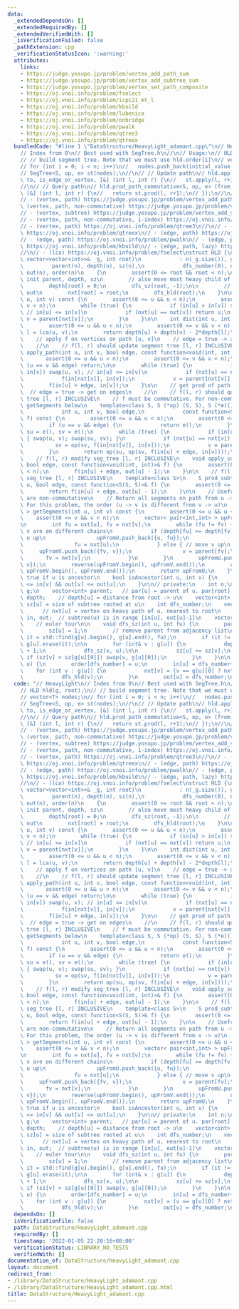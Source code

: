 ```yaml
---
data:
  _extendedDependsOn: []
  _extendedRequiredBy: []
  _extendedVerifiedWith: []
  _isVerificationFailed: false
  _pathExtension: cpp
  _verificationStatusIcon: ':warning:'
  attributes:
    links:
    - https://judge.yosupo.jp/problem/vertex_add_path_sum
    - https://judge.yosupo.jp/problem/vertex_add_subtree_sum
    - https://judge.yosupo.jp/problem/vertex_set_path_composite
    - https://oj.vnoi.info/problem/fselect
    - https://oj.vnoi.info/problem/icpc21_mt_l
    - https://oj.vnoi.info/problem/kbuild
    - https://oj.vnoi.info/problem/lubenica
    - https://oj.vnoi.info/problem/onbridge
    - https://oj.vnoi.info/problem/pwalk
    - https://oj.vnoi.info/problem/qtree3
    - https://oj.vnoi.info/problem/qtreex
  bundledCode: "#line 1 \"DataStructure/HeavyLight_adamant.cpp\"\n// HeavyLight\n\
    // Index from 0\n// Best used with SegTree.h\n//\n// Usage:\n// HLD hld(g, root);\n\
    // // build segment tree. Note that we must use hld.order[i]\n// vector<T> nodes;\n\
    // for (int i = 0; i < n; i++)\n//   nodes.push_back(initial_value[hld.order[i]])\n\
    // SegTree<S, op, e> st(nodes);\n//\n// // Update path\n// hld.apply_path(from,\
    \ to, is_edge_or_vertex, [&] (int l, int r) {\n//   st.apply(l, r+1, F);\n// });\n\
    //\n// // Query path\n// hld.prod_path_commutative<S, op, e> (from, to, is_edge_or_vertex,\
    \ [&] (int l, int r) {\n//   return st.prod(l, r+1);\n// });\n//\n// Tested:\n\
    // - (vertex, path) https://judge.yosupo.jp/problem/vertex_add_path_sum\n// -\
    \ (vertex, path, non-commutative) https://judge.yosupo.jp/problem/vertex_set_path_composite\n\
    // - (vertex, subtree) https://judge.yosupo.jp/problem/vertex_add_subtree_sum\n\
    // - (vertex, path, non-commutative, 1-index) https://oj.vnoi.info/problem/icpc21_mt_l\n\
    // - (vertex, path) https://oj.vnoi.info/problem/qtree3\n//\n// - (edge, path)\
    \ https://oj.vnoi.info/problem/qtreex\n// - (edge, path) https://oj.vnoi.info/problem/lubenica\n\
    // - (edge, path) https://oj.vnoi.info/problem/pwalk\n// - (edge, path, lazy)\
    \ https://oj.vnoi.info/problem/kbuild\n// - (edge, path, lazy) https://oj.vnoi.info/problem/onbridge\n\
    //\n// - (lca) https://oj.vnoi.info/problem/fselect\nstruct HLD {\n    HLD(const\
    \ vector<vector<int>>& _g, int root)\n            : n(_g.size()), g(_g),\n   \
    \         parent(n), depth(n), sz(n),\n            dfs_number(0), nxt(n), in(n),\
    \ out(n), order(n)\n    {\n        assert(0 <= root && root < n);\n\n        //\
    \ init parent, depth, sz\n        // also move most heavy child of u to g[u][0]\n\
    \        depth[root] = 0;\n        dfs_sz(root, -1);\n\n        // init nxt, in,\
    \ out\n        nxt[root] = root;\n        dfs_hld(root);\n    }\n\n    int lca(int\
    \ u, int v) const {\n        assert(0 <= u && u < n);\n        assert(0 <= v &&\
    \ v < n);\n        while (true) {\n            if (in[u] > in[v]) swap(u, v);\
    \ // in[u] <= in[v]\n            if (nxt[u] == nxt[v]) return u;\n           \
    \ v = parent[nxt[v]];\n        }\n    }\n\n    int dist(int u, int v) const {\n\
    \        assert(0 <= u && u < n);\n        assert(0 <= v && v < n);\n        int\
    \ l = lca(u, v);\n        return depth[u] + depth[v] - 2*depth[l];\n    }\n\n\
    \    // apply f on vertices on path [u, v]\n    // edge = true -> apply on edge\n\
    \    //\n    // f(l, r) should update segment tree [l, r] INCLUSIVE\n    void\
    \ apply_path(int u, int v, bool edge, const function<void(int, int)> &f) {\n \
    \       assert(0 <= u && u < n);\n        assert(0 <= v && v < n);\n        if\
    \ (u == v && edge) return;\n\n        while (true) {\n            if (in[u] >\
    \ in[v]) swap(u, v); // in[u] <= in[v]\n            if (nxt[u] == nxt[v]) break;\n\
    \            f(in[nxt[v]], in[v]);\n            v = parent[nxt[v]];\n        }\n\
    \        f(in[u] + edge, in[v]);\n    }\n\n    // get prod of path u -> v\n  \
    \  // edge = true -> get on edges\n    //\n    // f(l, r) should query segment\
    \ tree [l, r] INCLUSIVE\n    // f must be commutative. For non-commutative, use\
    \ getSegments below\n    template<class S, S (*op) (S, S), S (*e)()>\n    S prod_path_commutative(\n\
    \            int u, int v, bool edge,\n            const function<S(int, int)>&\
    \ f) const {\n        assert(0 <= u && u < n);\n        assert(0 <= v && v < n);\n\
    \        if (u == v && edge) {\n            return e();\n        }\n        S\
    \ su = e(), sv = e();\n        while (true) {\n            if (in[u] > in[v])\
    \ { swap(u, v); swap(su, sv); }\n            if (nxt[u] == nxt[v]) break;\n  \
    \          sv = op(sv, f(in[nxt[v]], in[v]));\n            v = parent[nxt[v]];\n\
    \        }\n        return op(su, op(sv, f(in[u] + edge, in[v])));\n    }\n\n\
    \    // f(l, r) modify seg_tree [l, r] INCLUSIVE\n    void apply_subtree(int u,\
    \ bool edge, const function<void(int, int)>& f) {\n        assert(0 <= u && u\
    \ < n);\n        f(in[u] + edge, out[u] - 1);\n    }\n\n    // f(l, r) queries\
    \ seg_tree [l, r] INCLUSIVE\n    template<class S>\n    S prod_subtree_commutative(int\
    \ u, bool edge, const function<S(S, S)>& f) {\n        assert(0 <= u && u < n);\n\
    \        return f(in[u] + edge, out[u] - 1);\n    }\n\n    // Useful when functions\
    \ are non-commutative\n    // Return all segments on path from u -> v\n    //\
    \ For this problem, the order (u -> v is different from v -> u)\n    vector< pair<int,int>\
    \ > getSegments(int u, int v) const {\n        assert(0 <= u && u < n);\n    \
    \    assert(0 <= v && v < n);\n        vector< pair<int,int> > upFromU, upFromV;\n\
    \n        int fu = nxt[u], fv = nxt[v];\n        while (fu != fv) {  // u and\
    \ v are on different chains\n            if (depth[fu] >= depth[fv]) { // move\
    \ u up\n                upFromU.push_back({u, fu});\n                u = parent[fu];\n\
    \                fu = nxt[u];\n            } else { // move v up\n           \
    \     upFromV.push_back({fv, v});\n                v = parent[fv];\n         \
    \       fv = nxt[v];\n            }\n        }\n        upFromU.push_back({u,\
    \ v});\n        reverse(upFromV.begin(), upFromV.end());\n        upFromU.insert(upFromU.end(),\
    \ upFromV.begin(), upFromV.end());\n        return upFromU;\n    }\n\n    // return\
    \ true if u is ancestor\n    bool isAncestor(int u, int v) {\n        return in[u]\
    \ <= in[v] && out[v] <= out[u];\n    }\n\n// private:\n    int n;\n    vector<vector<int>>\
    \ g;\n    vector<int> parent;   // par[u] = parent of u. par[root] = -1\n    vector<int>\
    \ depth;    // depth[u] = distance from root -> u\n    vector<int> sz;       //\
    \ sz[u] = size of subtree rooted at u\n    int dfs_number;\n    vector<int> nxt;\
    \      // nxt[u] = vertex on heavy path of u, nearest to root\n    vector<int>\
    \ in, out;  // subtree(u) is in range [in[u], out[u]-1]\n    vector<int> order;\
    \    // euler tour\n\n    void dfs_sz(int u, int fu) {\n        parent[u] = fu;\n\
    \        sz[u] = 1;\n        // remove parent from adjacency list\n        auto\
    \ it = std::find(g[u].begin(), g[u].end(), fu);\n        if (it != g[u].end())\
    \ g[u].erase(it);\n\n        for (int& v : g[u]) {\n            depth[v] = depth[u]\
    \ + 1;\n            dfs_sz(v, u);\n\n            sz[u] += sz[v];\n           \
    \ if (sz[v] > sz[g[u][0]]) swap(v, g[u][0]);\n        }\n    }\n\n    void dfs_hld(int\
    \ u) {\n        order[dfs_number] = u;\n        in[u] = dfs_number++;\n\n    \
    \    for (int v : g[u]) {\n            nxt[v] = (v == g[u][0] ? nxt[u] : v);\n\
    \            dfs_hld(v);\n        }\n        out[u] = dfs_number;\n    }\n};\n"
  code: "// HeavyLight\n// Index from 0\n// Best used with SegTree.h\n//\n// Usage:\n\
    // HLD hld(g, root);\n// // build segment tree. Note that we must use hld.order[i]\n\
    // vector<T> nodes;\n// for (int i = 0; i < n; i++)\n//   nodes.push_back(initial_value[hld.order[i]])\n\
    // SegTree<S, op, e> st(nodes);\n//\n// // Update path\n// hld.apply_path(from,\
    \ to, is_edge_or_vertex, [&] (int l, int r) {\n//   st.apply(l, r+1, F);\n// });\n\
    //\n// // Query path\n// hld.prod_path_commutative<S, op, e> (from, to, is_edge_or_vertex,\
    \ [&] (int l, int r) {\n//   return st.prod(l, r+1);\n// });\n//\n// Tested:\n\
    // - (vertex, path) https://judge.yosupo.jp/problem/vertex_add_path_sum\n// -\
    \ (vertex, path, non-commutative) https://judge.yosupo.jp/problem/vertex_set_path_composite\n\
    // - (vertex, subtree) https://judge.yosupo.jp/problem/vertex_add_subtree_sum\n\
    // - (vertex, path, non-commutative, 1-index) https://oj.vnoi.info/problem/icpc21_mt_l\n\
    // - (vertex, path) https://oj.vnoi.info/problem/qtree3\n//\n// - (edge, path)\
    \ https://oj.vnoi.info/problem/qtreex\n// - (edge, path) https://oj.vnoi.info/problem/lubenica\n\
    // - (edge, path) https://oj.vnoi.info/problem/pwalk\n// - (edge, path, lazy)\
    \ https://oj.vnoi.info/problem/kbuild\n// - (edge, path, lazy) https://oj.vnoi.info/problem/onbridge\n\
    //\n// - (lca) https://oj.vnoi.info/problem/fselect\nstruct HLD {\n    HLD(const\
    \ vector<vector<int>>& _g, int root)\n            : n(_g.size()), g(_g),\n   \
    \         parent(n), depth(n), sz(n),\n            dfs_number(0), nxt(n), in(n),\
    \ out(n), order(n)\n    {\n        assert(0 <= root && root < n);\n\n        //\
    \ init parent, depth, sz\n        // also move most heavy child of u to g[u][0]\n\
    \        depth[root] = 0;\n        dfs_sz(root, -1);\n\n        // init nxt, in,\
    \ out\n        nxt[root] = root;\n        dfs_hld(root);\n    }\n\n    int lca(int\
    \ u, int v) const {\n        assert(0 <= u && u < n);\n        assert(0 <= v &&\
    \ v < n);\n        while (true) {\n            if (in[u] > in[v]) swap(u, v);\
    \ // in[u] <= in[v]\n            if (nxt[u] == nxt[v]) return u;\n           \
    \ v = parent[nxt[v]];\n        }\n    }\n\n    int dist(int u, int v) const {\n\
    \        assert(0 <= u && u < n);\n        assert(0 <= v && v < n);\n        int\
    \ l = lca(u, v);\n        return depth[u] + depth[v] - 2*depth[l];\n    }\n\n\
    \    // apply f on vertices on path [u, v]\n    // edge = true -> apply on edge\n\
    \    //\n    // f(l, r) should update segment tree [l, r] INCLUSIVE\n    void\
    \ apply_path(int u, int v, bool edge, const function<void(int, int)> &f) {\n \
    \       assert(0 <= u && u < n);\n        assert(0 <= v && v < n);\n        if\
    \ (u == v && edge) return;\n\n        while (true) {\n            if (in[u] >\
    \ in[v]) swap(u, v); // in[u] <= in[v]\n            if (nxt[u] == nxt[v]) break;\n\
    \            f(in[nxt[v]], in[v]);\n            v = parent[nxt[v]];\n        }\n\
    \        f(in[u] + edge, in[v]);\n    }\n\n    // get prod of path u -> v\n  \
    \  // edge = true -> get on edges\n    //\n    // f(l, r) should query segment\
    \ tree [l, r] INCLUSIVE\n    // f must be commutative. For non-commutative, use\
    \ getSegments below\n    template<class S, S (*op) (S, S), S (*e)()>\n    S prod_path_commutative(\n\
    \            int u, int v, bool edge,\n            const function<S(int, int)>&\
    \ f) const {\n        assert(0 <= u && u < n);\n        assert(0 <= v && v < n);\n\
    \        if (u == v && edge) {\n            return e();\n        }\n        S\
    \ su = e(), sv = e();\n        while (true) {\n            if (in[u] > in[v])\
    \ { swap(u, v); swap(su, sv); }\n            if (nxt[u] == nxt[v]) break;\n  \
    \          sv = op(sv, f(in[nxt[v]], in[v]));\n            v = parent[nxt[v]];\n\
    \        }\n        return op(su, op(sv, f(in[u] + edge, in[v])));\n    }\n\n\
    \    // f(l, r) modify seg_tree [l, r] INCLUSIVE\n    void apply_subtree(int u,\
    \ bool edge, const function<void(int, int)>& f) {\n        assert(0 <= u && u\
    \ < n);\n        f(in[u] + edge, out[u] - 1);\n    }\n\n    // f(l, r) queries\
    \ seg_tree [l, r] INCLUSIVE\n    template<class S>\n    S prod_subtree_commutative(int\
    \ u, bool edge, const function<S(S, S)>& f) {\n        assert(0 <= u && u < n);\n\
    \        return f(in[u] + edge, out[u] - 1);\n    }\n\n    // Useful when functions\
    \ are non-commutative\n    // Return all segments on path from u -> v\n    //\
    \ For this problem, the order (u -> v is different from v -> u)\n    vector< pair<int,int>\
    \ > getSegments(int u, int v) const {\n        assert(0 <= u && u < n);\n    \
    \    assert(0 <= v && v < n);\n        vector< pair<int,int> > upFromU, upFromV;\n\
    \n        int fu = nxt[u], fv = nxt[v];\n        while (fu != fv) {  // u and\
    \ v are on different chains\n            if (depth[fu] >= depth[fv]) { // move\
    \ u up\n                upFromU.push_back({u, fu});\n                u = parent[fu];\n\
    \                fu = nxt[u];\n            } else { // move v up\n           \
    \     upFromV.push_back({fv, v});\n                v = parent[fv];\n         \
    \       fv = nxt[v];\n            }\n        }\n        upFromU.push_back({u,\
    \ v});\n        reverse(upFromV.begin(), upFromV.end());\n        upFromU.insert(upFromU.end(),\
    \ upFromV.begin(), upFromV.end());\n        return upFromU;\n    }\n\n    // return\
    \ true if u is ancestor\n    bool isAncestor(int u, int v) {\n        return in[u]\
    \ <= in[v] && out[v] <= out[u];\n    }\n\n// private:\n    int n;\n    vector<vector<int>>\
    \ g;\n    vector<int> parent;   // par[u] = parent of u. par[root] = -1\n    vector<int>\
    \ depth;    // depth[u] = distance from root -> u\n    vector<int> sz;       //\
    \ sz[u] = size of subtree rooted at u\n    int dfs_number;\n    vector<int> nxt;\
    \      // nxt[u] = vertex on heavy path of u, nearest to root\n    vector<int>\
    \ in, out;  // subtree(u) is in range [in[u], out[u]-1]\n    vector<int> order;\
    \    // euler tour\n\n    void dfs_sz(int u, int fu) {\n        parent[u] = fu;\n\
    \        sz[u] = 1;\n        // remove parent from adjacency list\n        auto\
    \ it = std::find(g[u].begin(), g[u].end(), fu);\n        if (it != g[u].end())\
    \ g[u].erase(it);\n\n        for (int& v : g[u]) {\n            depth[v] = depth[u]\
    \ + 1;\n            dfs_sz(v, u);\n\n            sz[u] += sz[v];\n           \
    \ if (sz[v] > sz[g[u][0]]) swap(v, g[u][0]);\n        }\n    }\n\n    void dfs_hld(int\
    \ u) {\n        order[dfs_number] = u;\n        in[u] = dfs_number++;\n\n    \
    \    for (int v : g[u]) {\n            nxt[v] = (v == g[u][0] ? nxt[u] : v);\n\
    \            dfs_hld(v);\n        }\n        out[u] = dfs_number;\n    }\n};\n"
  dependsOn: []
  isVerificationFile: false
  path: DataStructure/HeavyLight_adamant.cpp
  requiredBy: []
  timestamp: '2022-01-05 22:20:16+08:00'
  verificationStatus: LIBRARY_NO_TESTS
  verifiedWith: []
documentation_of: DataStructure/HeavyLight_adamant.cpp
layout: document
redirect_from:
- /library/DataStructure/HeavyLight_adamant.cpp
- /library/DataStructure/HeavyLight_adamant.cpp.html
title: DataStructure/HeavyLight_adamant.cpp
---
```

